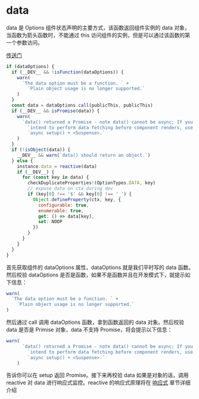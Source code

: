 # data

data 是 Options 组件状态声明的主要方式，该函数返回组件实例的 data 对象，当函数为箭头函数时，不能通过 this 访问组件的实例，但是可以通过该函数的第一个参数访问。

[传送门](https://github.com/vuejs/core/blob/7487d507756e032372d94bb6f362ab7deea747a6/packages/runtime-core/src/componentOptions.ts#L654)
```javascript
if (dataOptions) {
  if (__DEV__ && !isFunction(dataOptions)) {
    warn(
      `The data option must be a function. ` +
        `Plain object usage is no longer supported.`
    )
  }
  const data = dataOptions.call(publicThis, publicThis)
  if (__DEV__ && isPromise(data)) {
    warn(
      `data() returned a Promise - note data() cannot be async; If you ` +
        `intend to perform data fetching before component renders, use ` +
        `async setup() + <Suspense>.`
    )
  }
  if (!isObject(data)) {
    __DEV__ && warn(`data() should return an object.`)
  } else {
    instance.data = reactive(data)
    if (__DEV__) {
      for (const key in data) {
        checkDuplicateProperties!(OptionTypes.DATA, key)
        // expose data on ctx during dev
        if (key[0] !== '$' && key[0] !== '_') {
          Object.defineProperty(ctx, key, {
            configurable: true,
            enumerable: true,
            get: () => data[key],
            set: NOOP
          })
        }
      }
    }
  }
}
```
首先获取组件的 dataOptions 属性，dataOptions 就是我们平时写的 data 函数。然后校验 dataOptions 是否是函数，如果不是函数并且在开发模式下，就提示如下信息：
```javascript
warn(
  `The data option must be a function. ` +
    `Plain object usage is no longer supported.`
)
```
然后通过 call 调用 dataOptions 函数，拿到函数返回的 data 对象。然后校验 data 是否是 Primise 对象，data 不支持 Promise，将会提示以下信息：
```javascript
warn(
      `data() returned a Promise - note data() cannot be async; If you ` +
        `intend to perform data fetching before component renders, use ` +
        `async setup() + <Suspense>.`
    )
```

告诉你可以在 setup 返回 Promise。接下来再校验 data 如果是对象的话，调用 reactive 对 data 进行响应式监控。reactive 的响应式原理将在 [响应式](../03响应式/01reactive.html) 章节详细介绍

